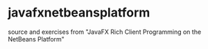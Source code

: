 javafxnetbeansplatform
======================

source and exercises from "JavaFX Rich Client Programming on the NetBeans Platform"
